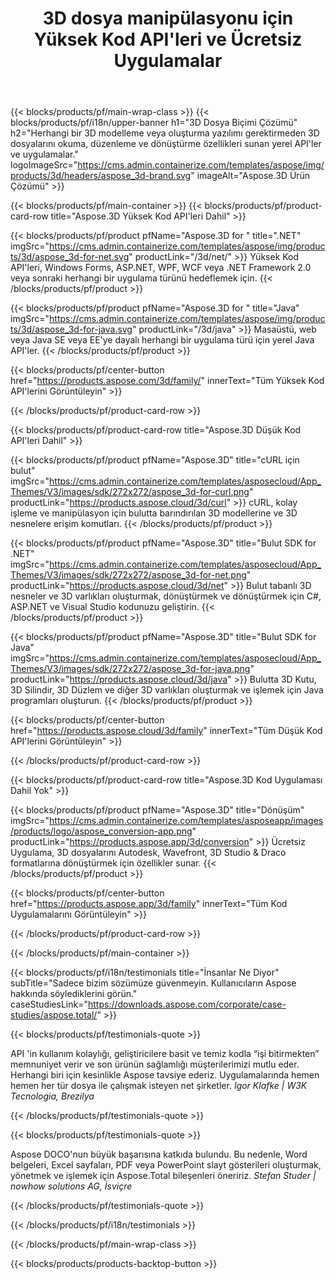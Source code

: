 ﻿---
title: 3D dosya manipülasyonu için Yüksek Kod API'leri ve Ücretsiz Uygulamalar 
weight: 1460
url: /tr/
description: Düzenle ve 3D dosyalarını dönüştürün. 3D modelleme yazılımı gerekmez. Geometri, sahne hiyerarşisi, paylaşım veya bölme ağları, Nesneleri Animate, Hedef Kamera Ekle ile çalışın.
---
{{< blocks/products/pf/main-wrap-class >}}
{{< blocks/products/pf/i18n/upper-banner h1="3D Dosya Biçimi Çözümü" h2="Herhangi bir 3D modelleme veya oluşturma yazılımı gerektirmeden 3D dosyalarını okuma, düzenleme ve dönüştürme özellikleri sunan yerel API\'ler ve uygulamalar." logoImageSrc="https://cms.admin.containerize.com/templates/aspose/img/products/3d/headers/aspose_3d-brand.svg" imageAlt="Aspose.3D Ürün Çözümü" >}}

{{< blocks/products/pf/main-container >}}
{{< blocks/products/pf/product-card-row title="Aspose.3D Yüksek Kod API\'leri Dahil" >}}

{{< blocks/products/pf/product pfName="Aspose.3D for " title=".NET" imgSrc="https://cms.admin.containerize.com/templates/aspose/img/products/3d/aspose_3d-for-net.svg" productLink="/3d/net/" >}}
Yüksek Kod API'leri, Windows Forms, ASP.NET, WPF, WCF veya .NET Framework 2.0 veya sonraki herhangi bir uygulama türünü hedeflemek için.
{{< /blocks/products/pf/product >}}

{{< blocks/products/pf/product pfName="Aspose.3D for " title="Java" imgSrc="https://cms.admin.containerize.com/templates/aspose/img/products/3d/aspose_3d-for-java.svg" productLink="/3d/java" >}}
Masaüstü, web veya Java SE veya EE'ye dayalı herhangi bir uygulama türü için yerel Java API'ler.
{{< /blocks/products/pf/product >}}

{{< blocks/products/pf/center-button href="https://products.aspose.com/3d/family/" innerText="Tüm Yüksek Kod API\'lerini Görüntüleyin" >}}

{{< /blocks/products/pf/product-card-row >}}

{{< blocks/products/pf/product-card-row title="Aspose.3D Düşük Kod API\'leri Dahil" >}}

{{< blocks/products/pf/product pfName="Aspose.3D" title="cURL için bulut" imgSrc="https://cms.admin.containerize.com/templates/asposecloud/App_Themes/V3/images/sdk/272x272/aspose_3d-for-curl.png" productLink="https://products.aspose.cloud/3d/curl" >}}
cURL, kolay işleme ve manipülasyon için bulutta barındırılan 3D modellerine ve 3D nesnelere erişim komutları.
{{< /blocks/products/pf/product >}}

{{< blocks/products/pf/product pfName="Aspose.3D" title="Bulut SDK for .NET" imgSrc="https://cms.admin.containerize.com/templates/asposecloud/App_Themes/V3/images/sdk/272x272/aspose_3d-for-net.png" productLink="https://products.aspose.cloud/3d/net" >}}
Bulut tabanlı 3D nesneler ve 3D varlıkları oluşturmak, dönüştürmek ve dönüştürmek için C#, ASP.NET ve Visual Studio kodunuzu geliştirin.
{{< /blocks/products/pf/product >}}

{{< blocks/products/pf/product pfName="Aspose.3D" title="Bulut SDK for Java" imgSrc="https://cms.admin.containerize.com/templates/asposecloud/App_Themes/V3/images/sdk/272x272/aspose_3d-for-java.png" productLink="https://products.aspose.cloud/3d/java" >}}
Bulutta 3D Kutu, 3D Silindir, 3D Düzlem ve diğer 3D varlıkları oluşturmak ve işlemek için Java programları oluşturun.
{{< /blocks/products/pf/product >}}

{{< blocks/products/pf/center-button href="https://products.aspose.cloud/3d/family" innerText="Tüm Düşük Kod API\'lerini Görüntüleyin" >}}

{{< /blocks/products/pf/product-card-row >}}

{{< blocks/products/pf/product-card-row title="Aspose.3D Kod Uygulaması Dahil Yok" >}}

{{< blocks/products/pf/product pfName="Aspose.3D" title="Dönüşüm" imgSrc="https://cms.admin.containerize.com/templates/asposeapp/images/products/logo/aspose_conversion-app.png" productLink="https://products.aspose.app/3d/conversion" >}}
Ücretsiz Uygulama, 3D dosyalarını Autodesk, Wavefront, 3D Studio & Draco formatlarına dönüştürmek için özellikler sunar.
{{< /blocks/products/pf/product >}}

{{< blocks/products/pf/center-button href="https://products.aspose.app/3d/family" innerText="Tüm Kod Uygulamalarını Görüntüleyin" >}}

{{< /blocks/products/pf/product-card-row >}}

{{< /blocks/products/pf/main-container >}}

{{< blocks/products/pf/i18n/testimonials title="İnsanlar Ne Diyor" subTitle="Sadece bizim sözümüze güvenmeyin. Kullanıcıların Aspose hakkında söylediklerini görün." caseStudiesLink="https://downloads.aspose.com/corporate/case-studies/aspose.total/" >}}

{{< blocks/products/pf/testimonials-quote >}}
<p class="first">
 API 'in kullanım kolaylığı, geliştiricilere basit ve temiz kodla “işi bitirmekten” memnuniyet verir ve son ürünün sağlamlığı müşterilerimizi mutlu eder. Herhangi biri için kesinlikle Aspose tavsiye ederiz. Uygulamalarında hemen hemen her tür dosya ile çalışmak isteyen net şirketler.
 <em>
  Igor Klafke | W3K Tecnologia, Brezilya
 </em>
</p>

{{< /blocks/products/pf/testimonials-quote >}}

{{< blocks/products/pf/testimonials-quote >}}
<p class="second">
 Aspose DOCO'nun büyük başarısına katkıda bulundu. Bu nedenle, Word belgeleri, Excel sayfaları, PDF veya PowerPoint slayt gösterileri oluşturmak, yönetmek ve işlemek için Aspose.Total bileşenleri öneririz.
 <em>
  Stefan Studer | nowhow solutions AG, İsviçre
 </em>
</p>

{{< /blocks/products/pf/testimonials-quote >}}

{{< /blocks/products/pf/i18n/testimonials >}}

{{< /blocks/products/pf/main-wrap-class >}}

{{< blocks/products/products-backtop-button >}}